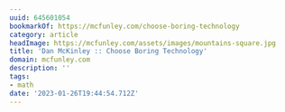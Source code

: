 ```yaml
---
uuid: 645601054
bookmarkOf: https://mcfunley.com/choose-boring-technology
category: article
headImage: https://mcfunley.com/assets/images/mountains-square.jpg
title: 'Dan McKinley :: Choose Boring Technology'
domain: mcfunley.com
description: ''
tags:
- math
date: '2023-01-26T19:44:54.712Z'
---
```



